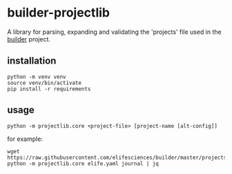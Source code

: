 # builder-projectlib

A library for parsing, expanding and validating the 'projects' file used in the [builder](https://github.com/elifesciences/builder) project.

## installation

    python -m venv venv
    source venv/bin/activate
    pip install -r requirements

## usage

    python -m projectlib.core <project-file> [project-name [alt-config]]
    
for example:

    wget https://raw.githubusercontent.com/elifesciences/builder/master/projects/elife.yaml
    python -m projectlib.core elife.yaml journal | jq
